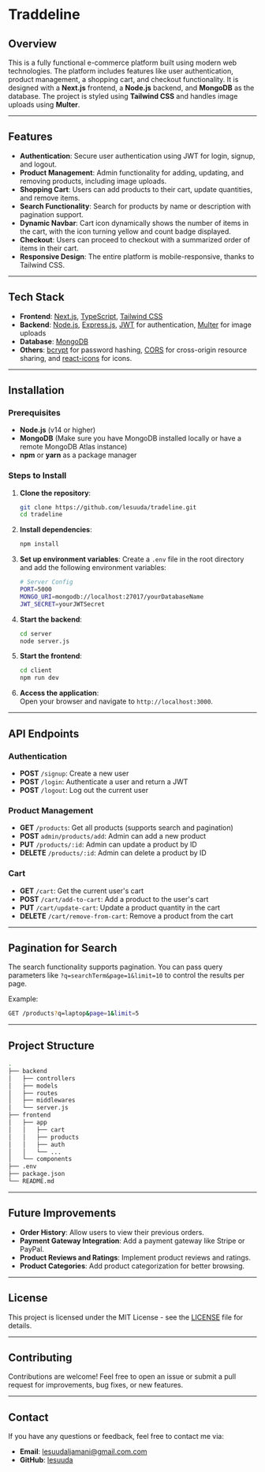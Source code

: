# Traddeline

## Overview

This is a fully functional e-commerce platform built using modern web technologies. The platform includes features like user authentication, product management, a shopping cart, and checkout functionality. It is designed with a **Next.js** frontend, a **Node.js** backend, and **MongoDB** as the database. The project is styled using **Tailwind CSS** and handles image uploads using **Multer**.

---

## Features

- **Authentication**: Secure user authentication using JWT for login, signup, and logout.
- **Product Management**: Admin functionality for adding, updating, and removing products, including image uploads.
- **Shopping Cart**: Users can add products to their cart, update quantities, and remove items.
- **Search Functionality**: Search for products by name or description with pagination support.
- **Dynamic Navbar**: Cart icon dynamically shows the number of items in the cart, with the icon turning yellow and count badge displayed.
- **Checkout**: Users can proceed to checkout with a summarized order of items in their cart.
- **Responsive Design**: The entire platform is mobile-responsive, thanks to Tailwind CSS.

---

## Tech Stack

- **Frontend**: [Next.js](https://nextjs.org/), [TypeScript](https://www.typescriptlang.org/), [Tailwind CSS](https://tailwindcss.com/)
- **Backend**: [Node.js](https://nodejs.org/), [Express.js](https://expressjs.com/), [JWT](https://jwt.io/) for authentication, [Multer](https://www.npmjs.com/package/multer) for image uploads
- **Database**: [MongoDB](https://www.mongodb.com/)
- **Others**: [bcrypt](https://www.npmjs.com/package/bcrypt) for password hashing, [CORS](https://developer.mozilla.org/en-US/docs/Web/HTTP/CORS) for cross-origin resource sharing, and [react-icons](https://react-icons.github.io/react-icons/) for icons.

---

## Installation

### Prerequisites

- **Node.js** (v14 or higher)
- **MongoDB** (Make sure you have MongoDB installed locally or have a remote MongoDB Atlas instance)
- **npm** or **yarn** as a package manager

### Steps to Install

1. **Clone the repository**:
    ```bash
    git clone https://github.com/lesuuda/tradeline.git
    cd tradeline
    ```

2. **Install dependencies**:
    ```bash
    npm install
    ```

3. **Set up environment variables**:
   Create a `.env` file in the root directory and add the following environment variables:

    ```bash
    # Server Config
    PORT=5000
    MONGO_URI=mongodb://localhost:27017/yourDatabaseName
    JWT_SECRET=yourJWTSecret
    ```

4. **Start the backend**:
    ```bash
    cd server
    node server.js
    ```

5. **Start the frontend**:
    ```bash
    cd client
    npm run dev
    ```

6. **Access the application**:  
   Open your browser and navigate to `http://localhost:3000`.

---

## API Endpoints

### Authentication

- **POST** `/signup`: Create a new user
- **POST** `/login`: Authenticate a user and return a JWT
- **POST** `/logout`: Log out the current user

### Product Management

- **GET** `/products`: Get all products (supports search and pagination)
- **POST** `admin/products/add`: Admin can add a new product
- **PUT** `/products/:id`: Admin can update a product by ID
- **DELETE** `/products/:id`: Admin can delete a product by ID

### Cart

- **GET** `/cart`: Get the current user's cart
- **POST** `/cart/add-to-cart`: Add a product to the user's cart
- **PUT** `/cart/update-cart`: Update a product quantity in the cart
- **DELETE** `/cart/remove-from-cart`: Remove a product from the cart

---

## Pagination for Search

The search functionality supports pagination. You can pass query parameters like `?q=searchTerm&page=1&limit=10` to control the results per page.

Example:

```bash
GET /products?q=laptop&page=1&limit=5
```

---

## Project Structure

```bash
.
├── backend
│   ├── controllers
│   ├── models
│   ├── routes
│   ├── middlewares
│   └── server.js
├── frontend
│   ├── app
│   │   ├── cart
│   │   ├── products
│   │   ├── auth
│   │   └── ...
│   └── components
├── .env
├── package.json
└── README.md
```

---

## Future Improvements

- **Order History**: Allow users to view their previous orders.
- **Payment Gateway Integration**: Add a payment gateway like Stripe or PayPal.
- **Product Reviews and Ratings**: Implement product reviews and ratings.
- **Product Categories**: Add product categorization for better browsing.

---

## License

This project is licensed under the MIT License - see the [LICENSE](LICENSE) file for details.

---

## Contributing

Contributions are welcome! Feel free to open an issue or submit a pull request for improvements, bug fixes, or new features.

---

## Contact

If you have any questions or feedback, feel free to contact me via:

- **Email**: lesuudaljamani@gmail.com.com
- **GitHub**: [lesuuda](https://github.com/your-username)

